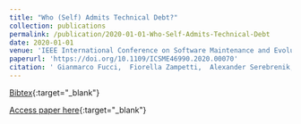 ```yaml
---
title: "Who (Self) Admits Technical Debt?"
collection: publications
permalink: /publication/2020-01-01-Who-Self-Admits-Technical-Debt
date: 2020-01-01
venue: 'IEEE International Conference on Software Maintenance and Evolution, ICSME 2020, Adelaide, Australia, September 28 - October 2, 2020'
paperurl: 'https://doi.org/10.1109/ICSME46990.2020.00070'
citation: ' Gianmarco Fucci,  Fiorella Zampetti,  Alexander Serebrenik,  Massimiliano Di Penta, &quot;Who (Self) Admits Technical Debt?.&quot; IEEE International Conference on Software Maintenance and Evolution, ICSME 2020, Adelaide, Australia, September 28 - October 2, 2020, 2020.'
---
```

[Bibtex](https://dblp.org/rec/conf/icsm/FucciZSP20.bib){:target="_blank"}

[Access paper here](https://doi.org/10.1109/ICSME46990.2020.00070){:target="_blank"}
